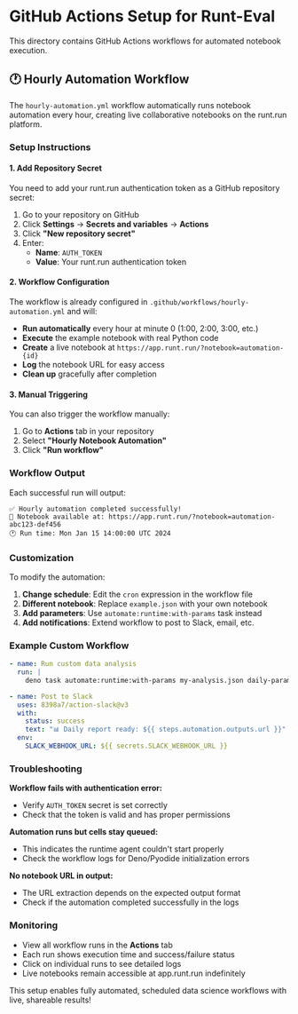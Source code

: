 # GitHub Actions Setup for Runt-Eval

This directory contains GitHub Actions workflows for automated notebook execution.

## 🕐 Hourly Automation Workflow

The `hourly-automation.yml` workflow automatically runs notebook automation every hour, creating live collaborative notebooks on the runt.run platform.

### Setup Instructions

#### 1. Add Repository Secret

You need to add your runt.run authentication token as a GitHub repository secret:

1. Go to your repository on GitHub
2. Click **Settings** → **Secrets and variables** → **Actions**
3. Click **"New repository secret"**
4. Enter:
   - **Name**: `AUTH_TOKEN`
   - **Value**: Your runt.run authentication token

#### 2. Workflow Configuration

The workflow is already configured in `.github/workflows/hourly-automation.yml` and will:

- **Run automatically** every hour at minute 0 (1:00, 2:00, 3:00, etc.)
- **Execute** the example notebook with real Python code
- **Create** a live notebook at `https://app.runt.run/?notebook=automation-{id}`
- **Log** the notebook URL for easy access
- **Clean up** gracefully after completion

#### 3. Manual Triggering

You can also trigger the workflow manually:

1. Go to **Actions** tab in your repository
2. Select **"Hourly Notebook Automation"**
3. Click **"Run workflow"**

### Workflow Output

Each successful run will output:
```
✅ Hourly automation completed successfully!
📔 Notebook available at: https://app.runt.run/?notebook=automation-abc123-def456
🕐 Run time: Mon Jan 15 14:00:00 UTC 2024
```

### Customization

To modify the automation:

1. **Change schedule**: Edit the `cron` expression in the workflow file
2. **Different notebook**: Replace `example.json` with your own notebook
3. **Add parameters**: Use `automate:runtime:with-params` task instead
4. **Add notifications**: Extend workflow to post to Slack, email, etc.

### Example Custom Workflow

```yaml
- name: Run custom data analysis
  run: |
    deno task automate:runtime:with-params my-analysis.json daily-params.json

- name: Post to Slack
  uses: 8398a7/action-slack@v3
  with:
    status: success
    text: "📊 Daily report ready: ${{ steps.automation.outputs.url }}"
  env:
    SLACK_WEBHOOK_URL: ${{ secrets.SLACK_WEBHOOK_URL }}
```

### Troubleshooting

**Workflow fails with authentication error:**
- Verify `AUTH_TOKEN` secret is set correctly
- Check that the token is valid and has proper permissions

**Automation runs but cells stay queued:**
- This indicates the runtime agent couldn't start properly
- Check the workflow logs for Deno/Pyodide initialization errors

**No notebook URL in output:**
- The URL extraction depends on the expected output format
- Check if the automation completed successfully in the logs

### Monitoring

- View all workflow runs in the **Actions** tab
- Each run shows execution time and success/failure status
- Click on individual runs to see detailed logs
- Live notebooks remain accessible at app.runt.run indefinitely

This setup enables fully automated, scheduled data science workflows with live, shareable results!
